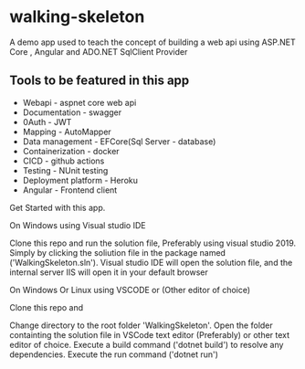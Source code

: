 # walking-skeleton
A demo app used to teach the concept of building a web api using ASP.NET Core , Angular and ADO.NET SqlClient Provider

## Tools to be featured in this app
- Webapi - aspnet core web api
- Documentation - swagger
- 0Auth - JWT 
- Mapping - AutoMapper
- Data management - EFCore(Sql Server - database)
- Containerization - docker
- CICD - github actions
- Testing - NUnit testing
- Deployment platform - Heroku
- Angular - Frontend client


Get Started with this app.

On Windows using Visual studio IDE

Clone this repo and run the solution file, Preferably using visual studio 2019. Simply by clicking the soliution file in the package named ('WalkingSkeleton.sln'). Visual studio IDE will open the solution file, and the internal server IIS will open it in your default browser

On Windows Or Linux using VSCODE or (Other editor of choice)

Clone this repo and

Change directory to the root folder 'WalkingSkeleton'. Open the folder containting the solution file in VSCode text editor (Preferably) or other text editor of choice. Execute a build command ('dotnet build') to resolve any dependencies. Execute the run command ('dotnet run')
